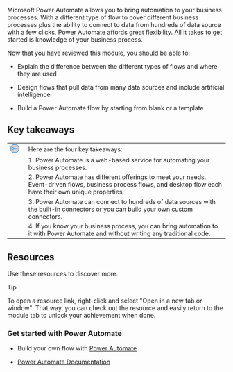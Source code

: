 Microsoft Power Automate allows you to bring automation to your business processes. With a different type of flow to cover different business processes plus the ability to connect to data from hundreds of data source with a few clicks, Power Automate affords great flexibility. All it takes to get started is knowledge of your business process.

Now that you have reviewed this module, you should be able to:

- Explain the difference between the different types of flows and where they are used

- Design flows that pull data from many data sources and include artificial intelligence

- Build a Power Automate flow by starting from blank or a template

## Key takeaways



| | |
| - | - |
| ![Icon of lightbulb](../media/key-takeaway.png)| Here are the four key takeaways: |
| | 1. Power Automate is a web-based service for automating your business processes. |
| | 2. Power Automate has different offerings to meet your needs. Event-driven flows, business process flows, and desktop flow each have their own unique properties. | 
| | 3. Power Automate can connect to hundreds of data sources with the built-in connectors or you can build your own custom connectors. |
| | 4. If you know your business process, you can bring automation to it with Power Automate and without writing any traditional code. 

## Resources

Use these resources to discover more.

> [!TIP]
> To open a resource link, right-click and select "Open in a new tab or window". That way, you can check out the resource and easily return to the module tab to unlock your achievement when done.

### Get started with Power Automate

- Build your own flow with [Power Automate](https://flow.microsoft.com/)

- [Power Automate Documentation](https://docs.microsoft.com/flow/)
